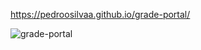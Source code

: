 https://pedroosilvaa.github.io/grade-portal/

![grade-portal](https://github.com/PedrooSilvaa/grade-portal/assets/125162325/a81a3fce-9924-4dd9-9279-81b67d97eefe)
